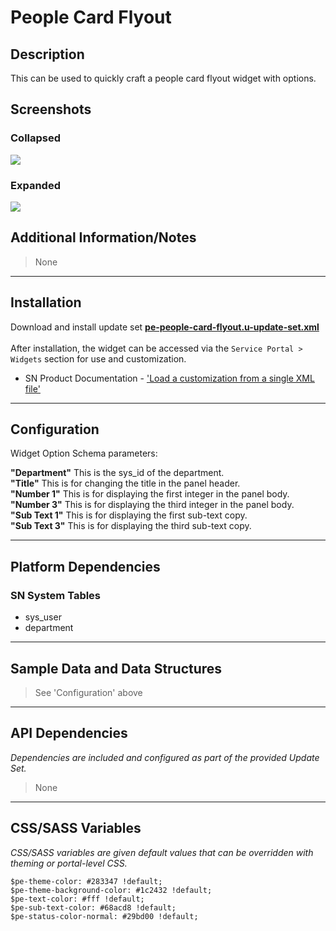 # People Card Flyout

## Description

This can be used to quickly craft a people card flyout widget with options.

## Screenshots
### Collapsed
![](../images/pe-people-card-flyout-collapsed.png)
### Expanded
![](../images/pe-people-card-flyout-expanded.png)

## Additional Information/Notes
> None

---

## Installation

Download and install update set **[pe-people-card-flyout.u-update-set.xml](https://github.com/platform-experience/serviceportal-widget-library/blob/master/pe-people-card-flyout/pe-people-card-flyout.u-update-set.xml)** <br/><br/>
After installation, the widget can be accessed via the `Service Portal > Widgets` section for use and customization.<br/>
* SN Product Documentation - ['Load a customization from a single XML file'](https://docs.servicenow.com/bundle/istanbul-application-development/page/build/system-update-sets/task/t_LoadCustomizationsFromAnXMLFile.html)

---

## Configuration

Widget Option Schema parameters:

**"Department"** This is the sys_id of the department.<br/>
**"Title"** This is for changing the title in the panel header.<br/>
**"Number 1"** This is for displaying the first integer in the panel body.<br/>
**"Number 3"** This is for displaying the third integer in the panel body.<br/>
**"Sub Text 1"** This is for displaying the first sub-text copy.<br/>
**"Sub Text 3"** This is for displaying the third sub-text copy.<br/>

---

## Platform Dependencies

### SN System Tables
* sys_user
* department

---

## Sample Data and Data Structures
> See 'Configuration' above

---

## API Dependencies

<i>Dependencies are included and configured as part of the provided Update Set.</i>
> None

---

## CSS/SASS Variables

_CSS/SASS variables are given default values that can be overridden with theming or portal-level CSS._

`$pe-theme-color: #283347 !default;`<br/>
`$pe-theme-background-color: #1c2432 !default;`<br/>
`$pe-text-color: #fff !default;`<br/>
`$pe-sub-text-color: #68acd8 !default;`<br/>
`$pe-status-color-normal: #29bd00 !default;`<br/>